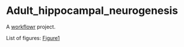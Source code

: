 # Adult_hippocampal_neurogenesis

A [workflowr][] project.

[workflowr]: https://github.com/workflowr/workflowr

List of figures:
[Figure1](Fig1_script.html)

